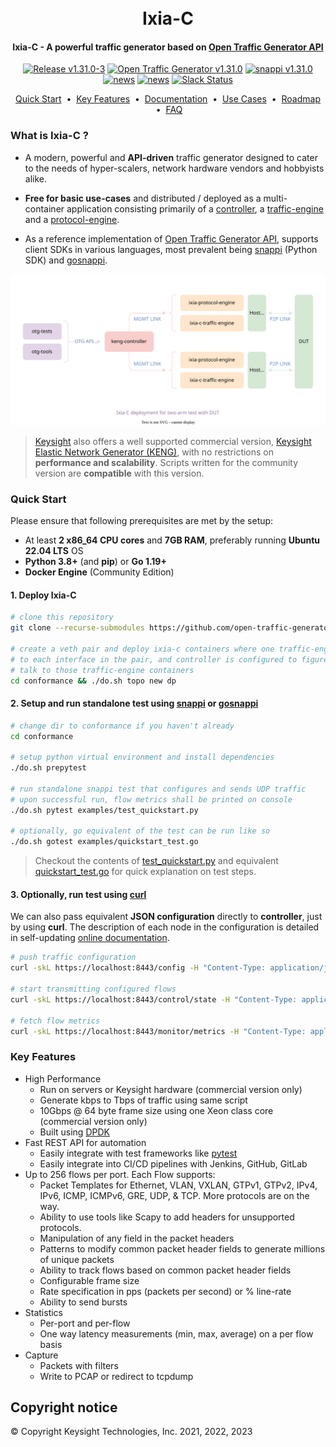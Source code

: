 <h1 align="center">
  <br>
  Ixia-C
  <br>
</h1>

<h4 align="center">
  Ixia-C - A powerful traffic generator based on <a href="https://github.com/open-traffic-generator/models" target="_blank">Open Traffic Generator API</a>
</h4>

<p align="center">
  <a href="https://github.com/orgs/open-traffic-generator/packages/container/package/keng-controller"><img alt="Release v1.31.0-3" src="https://img.shields.io/badge/release-v1.31.0--45-brightgreen"></a>
  <a href="https://redocly.github.io/redoc/?url=https://raw.githubusercontent.com/open-traffic-generator/models/v1.31.0/artifacts/openapi.yaml"><img alt="Open Traffic Generator v1.31.0" src="https://img.shields.io/badge/open--traffic--generator-v1.31.0-brightgreen"></a>
  <a href="https://pypi.org/project/snappi/1.31.0"><img alt="snappi v1.31.0" src="https://img.shields.io/badge/snappi-v1.31.0-brightgreen"></a>
  <a href="docs/news.md"><img alt="news" src="https://img.shields.io/badge/-news-blue?logo=github"></a>
  <a href="docs/contribute.md"><img alt="news" src="https://img.shields.io/badge/-contribute-blue?logo=github"></a>
  <a href="docs/support.md"><img alt="Slack Status" src="https://img.shields.io/badge/slack-support-blue?logo=slack"></a>
</p>

<p align="center">
  <a href="#quick-start">Quick Start</a> &nbsp;•&nbsp;
  <a href="#key-features">Key Features</a> &nbsp;•&nbsp;
  <a href="docs/user-guide-introduction.md">Documentation</a> &nbsp;•&nbsp;
  <a href="docs/usecases.md">Use Cases</a> &nbsp;•&nbsp;
  <a href="docs/roadmap.md">Roadmap</a> &nbsp;•&nbsp;
  <a href="docs/faq.md">FAQ</a>
  <br>
</p>

### What is Ixia-C ?

- A modern, powerful and **API-driven** traffic generator designed to cater to the needs of hyper-scalers, network hardware vendors and hobbyists alike.

- **Free for basic use-cases** and distributed / deployed as a multi-container application consisting primarily of a [controller](https://github.com/orgs/open-traffic-generator/packages/container/package/keng-controller), a [traffic-engine](https://github.com/orgs/open-traffic-generator/packages/container/package/ixia-c-traffic-engine) and a [protocol-engine](https://github.com/orgs/open-traffic-generator/packages/container/package/ixia-c-protocol-engine).

- As a reference implementation of [Open Traffic Generator API](https://github.com/open-traffic-generator/models), supports client SDKs in various languages, most prevalent being [snappi](https://github.com/open-traffic-generator/snappi) (Python SDK) and [gosnappi](https://github.com/open-traffic-generator/snappi/tree/main/gosnappi).

<p align="center">
<img src="docs/res/ixia-c.drawio.svg" alt="Ixia-C deployment for two-arm test with DUT">
</p>

> [Keysight](https://www.keysight.com) also offers a well supported commercial version, [Keysight Elastic Network Generator (KENG)](https://www.keysight.com/us/en/products/network-test/protocol-load-test/keysight-elastic-network-generator.html), with no restrictions on **performance and scalability**. Scripts written for the community version are **compatible** with this version.

### Quick Start

Please ensure that following prerequisites are met by the setup:
  - At least **2 x86_64 CPU cores** and **7GB RAM**, preferably running **Ubuntu 22.04 LTS** OS
  - **Python 3.8+** (and **pip**) or **Go 1.19+**
  - **Docker Engine** (Community Edition)


#### 1. Deploy Ixia-C

```bash
# clone this repository
git clone --recurse-submodules https://github.com/open-traffic-generator/ixia-c.git && cd ixia-c

# create a veth pair and deploy ixia-c containers where one traffic-engine is bound
# to each interface in the pair, and controller is configured to figure out how to
# talk to those traffic-engine containers
cd conformance && ./do.sh topo new dp
```

#### 2. Setup and run standalone test using [snappi](https://github.com/open-traffic-generator/snappi) or [gosnappi](https://github.com/open-traffic-generator/snappi/tree/main/gosnappi)

```bash
# change dir to conformance if you haven't already
cd conformance

# setup python virtual environment and install dependencies
./do.sh prepytest

# run standalone snappi test that configures and sends UDP traffic
# upon successful run, flow metrics shall be printed on console
./do.sh pytest examples/test_quickstart.py

# optionally, go equivalent of the test can be run like so
./do.sh gotest examples/quickstart_test.go
```

> Checkout the contents of [test_quickstart.py](https://github.com/open-traffic-generator/conformance/blob/22563e20fe512ef13baf44c1bc69bc59f87f6c25/examples/test_quickstart.py) and equivalent [quickstart_test.go](https://github.com/open-traffic-generator/conformance/blob/22563e20fe512ef13baf44c1bc69bc59f87f6c25/examples/quickstart_test.go) for quick explanation on test steps.

#### 3. Optionally, run test using [curl](https://curl.se/)

We can also pass equivalent **JSON configuration** directly to **controller**, just by using **curl**.
The description of each node in the configuration is detailed in self-updating  [online documentation](https://redocly.github.io/redoc/?url=https://raw.githubusercontent.com/open-traffic-generator/models/v1.31.0/artifacts/openapi.yaml).


```bash
# push traffic configuration
curl -skL https://localhost:8443/config -H "Content-Type: application/json" -d @conformance/examples/quickstart_config.json

# start transmitting configured flows
curl -skL https://localhost:8443/control/state -H "Content-Type: application/json" -d @conformance/examples/quickstart_control.json

# fetch flow metrics
curl -skL https://localhost:8443/monitor/metrics -H "Content-Type: application/json" -d @conformance/examples/quickstart_metrics.json
```

### Key Features

* High Performance
  * Run on servers or Keysight hardware (commercial version only)
  * Generate kbps to Tbps of traffic using same script
  * 10Gbps @ 64 byte frame size using one Xeon class core (commercial version only)
  * Built using [DPDK](https://www.dpdk.org)
* Fast REST API for automation
  * Easily integrate with test frameworks like [pytest](https://www.pytest.org)
  * Easily integrate into CI/CD pipelines with Jenkins, GitHub, GitLab
* Up to 256 flows per port.  Each Flow supports:
  * Packet Templates for Ethernet, VLAN, VXLAN, GTPv1, GTPv2, IPv4, IPv6, ICMP, ICMPv6, GRE, UDP, & TCP.  More protocols are on the way.
  * Ability to use tools like Scapy to add headers for unsupported protocols.
  * Manipulation of any field in the packet headers
  * Patterns to modify common packet header fields to generate millions of unique packets
  * Ability to track flows based on common packet header fields
  * Configurable frame size
  * Rate specification in pps (packets per second) or % line-rate
  * Ability to send bursts
* Statistics
  * Per-port and per-flow
  * One way latency measurements (min, max, average) on a per flow basis
* Capture
  * Packets with filters
  * Write to PCAP or redirect to tcpdump

## Copyright notice

© Copyright Keysight Technologies, Inc. 2021, 2022, 2023

